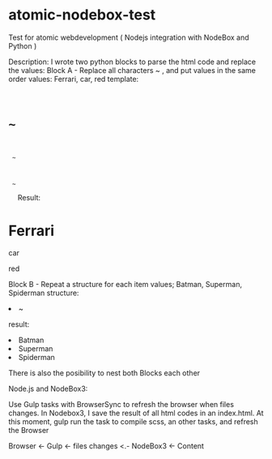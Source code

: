 # atomic-nodebox-test
Test for atomic webdevelopment ( Nodejs integration with NodeBox and Python )

Description:
I wrote two python blocks to parse the html code and replace the values:
Block A - Replace all characters ~ , and put values in the same order
values: Ferrari, car, red
template:
<code>
<span>
      <h1> ~ </h1>
     <p class="type"> ~ </p>
     <p class="color"> ~ </p>
</span>
</code>
Result:
<span>
      <h1> Ferrari </h1>
     <p class="type"> car </p>
     <p class="color"> red </p>
</span>

Block B - Repeat a structure for each item
values; Batman, Superman, Spiderman
structure:
<li class="superhero"> ~ </li>

result:
<li class="superhero"> Batman </li>
<li class="superhero"> Superman </li>
<li class="superhero"> Spiderman </li>

There is also the posibility to nest both Blocks each other

Node.js and NodeBox3:

Use Gulp tasks with BrowserSync to refresh the browser when files changes.
In Nodebox3, I save the result of all html codes in an index.html.
At this moment, gulp run the task to compile scss, an other tasks, and refresh the Browser

Browser <- Gulp <- files changes <.- NodeBox3 <- Content
